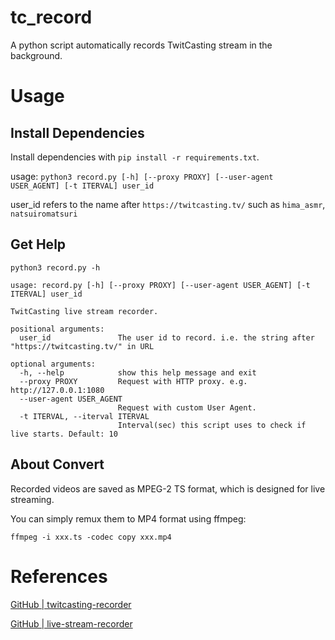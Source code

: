 # tc_record
A python script automatically records TwitCasting stream in the background.

# Usage
## Install Dependencies
Install dependencies with `pip install -r requirements.txt`.

usage: `python3 record.py [-h] [--proxy PROXY] [--user-agent USER_AGENT] [-t ITERVAL] user_id`

user_id refers to the name after `https://twitcasting.tv/` such as `hima_asmr`, `natsuiromatsuri`

## Get Help
```
python3 record.py -h
```

```
usage: record.py [-h] [--proxy PROXY] [--user-agent USER_AGENT] [-t ITERVAL] user_id

TwitCasting live stream recorder.

positional arguments:
  user_id               The user id to record. i.e. the string after "https://twitcasting.tv/" in URL

optional arguments:
  -h, --help            show this help message and exit
  --proxy PROXY         Request with HTTP proxy. e.g. http://127.0.0.1:1080
  --user-agent USER_AGENT
                        Request with custom User Agent.
  -t ITERVAL, --iterval ITERVAL
                        Interval(sec) this script uses to check if live starts. Default: 10
```

## About Convert

Recorded videos are saved as MPEG-2 TS format, which is designed for live streaming.

You can simply remux them to MP4 format using ffmpeg:

```
ffmpeg -i xxx.ts -codec copy xxx.mp4
```

# References
[GitHub | twitcasting-recorder](https://github.com/printempw/twitcasting-recorder)

[GitHub | live-stream-recorder](https://github.com/printempw/live-stream-recorder)